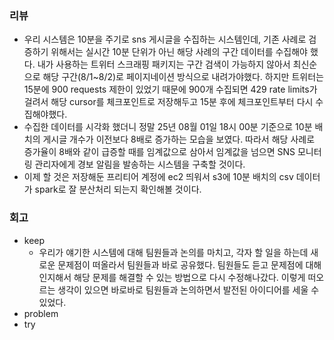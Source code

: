 ### 리뷰
- 우리 시스템은 10분을 주기로 sns 게시글을 수집하는 시스템인데,
  기존 사례로 검증하기 위해서는 실시간 10분 단위가 아닌 해당 사례의 구간 데이터를 수집해야 했다.
  내가 사용하는 트위터 스크래핑 패키지는 구간 검색이 가능하지 않아서 최신순으로 해당 구간(8/1~8/2)로 페이지네이션 방식으로 내려가야했다.
  하지만 트위터는 15분에 900 requests 제한이 있었기 때문에 900개 수집되면 429 rate limits가 걸려서 해당 cursor를 체크포인트로 저장해두고 15분 후에 체크포인트부터 다시 수집해야했다.
- 수집한 데이터를 시각화 했더니 정말 25년 08월 01일 18시 00분 기준으로 10분 배치의 게시글 개수가 이전보다 8배로 증가하는 모습을 보였다.
  따라서 해당 사례로 증가율이 8배와 같이 급증할 때를 임계값으로 삼아서 임계값을 넘으면 SNS 모니터링 관리자에게 경보 알림을 발송하는 시스템을 구축할 것이다.
- 이제 할 것은 저장해둔 프리티어 계정에 ec2 띄워서 s3에 10분 배치의 csv 데이터가 spark로 잘 분산처리 되는지 확인해볼 것이다.

### 회고
- keep
  - 우리가 얘기한 시스템에 대해 팀원들과 논의를 마치고, 각자 할 일을 하는데 새로운 문제점이 떠올라서 팀원들과 바로 공유했다.
    팀원들도 듣고 문제점에 대해 인지해서 해당 문제를 해결할 수 있는 방법으로 다시 수정해나갔다.
    이렇게 떠오르는 생각이 있으면 바로바로 팀원들과 논의하면서 발전된 아이디어를 세울 수 있었다.
- problem
- try
